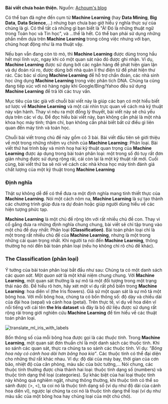 **Bài viết chưa hoàn thiện.**
Nguồn: [Achoum's blog](http://blog.mathieu.guillame-bert.com/2015/07/12/introduction-to-machine-learning/)

Có thể bạn đã nghe đến cụm từ **Machine Learning** (hay **Data Mining**, **Big Data**, **Data Science**,...) nhưng bạn chưa bao giờ hiểu ý nghĩa thực sự của chúng là gì. Có thể tất cả những gì bạn biết là "À! Đó là những thuật ngữ trong Toán học và Tin học", và ...thế là hết. Có thể bạn phải sử dụng những phần mềm dựa trên **Machine Learning** trong công việc nhưng với bạn, chúng hoạt động như là ma thuật vậy.

Nếu bạn vẫn đang còn tò mò, thì **Machine Learning** được dùng trong hầu hết mọi lĩnh vực, ngay khi có một quan sát nào đó được ghi nhận. Ví dụ, **Machine Learning** được sử dụng bởi các ngân hàng để phát hiện gian lận và dự đoán rủi ro, được dùng bởi nhà quản lí thư điện tử để phát hiện thư rác. Các bác sĩ dùng **Machine Learning** để hỗ trợ chẩn đoán, các nhà sinh học ứng dụng **Machine Learning** trong việc phân tích DNA. Chúng ta cũng đang tiếp xúc với nó hàng ngày khi Google/Bing/Yahoo đều sử dụng **Machine Learning** để trả lời các truy vấn.

Mục tiêu của tác giả với chuỗi bài viết này là giúp các bạn có một hiểu biết sơ lược về **Machine Learning** và một cái nhìn trực quan về cách mà kỹ thuật này vận hành. Thay vì nêu ra một đống lý thuyết, bài viết này sẽ chủ yếu dựa trên các ví dụ. Để đọc hiểu bài viết này, bạn không cần phải là một nhà khoa học máy tính; thậm chí, bạn không cần phải biết bất cứ điều gì liên quan đến máy tính và toán học.

Chuỗi bài viết trong chủ đề này gồm có 3 bài. Bài viết đầu tiên sẽ giới thiệu về một trong những nhiệm vụ chính của **Machine Learning**: Phân loại. Bài viết thứ hai trình bày và minh hoạ hai kỹ thuật quan trọng của **Machine Learning** được áp dụng trong bài toán phân loại: một trong số đó tuy rất đơn giản nhưng được sử dụng rộng rãi, cái còn lại là một kỹ thuật rất mới. Cuối cùng, bài viết thứ ba sẽ nói về cách các nhà khoa học máy tính đánh giá chất lượng của một kỹ thuật trong **Machine Learning**

### Định nghĩa

Thật sự không dễ để có thể đưa ra một định nghĩa mang tính thiết thực của **Machine Learning**. Nói một cách nôm na, **Machine Learning** là sự tạo thành các chương trình giúp đưa ra dự đoán hoặc giúp người dùng hiểu về các hiện tượng phức tạp.

**Machine Learning** là một chủ đề rộng lớn với rất nhiều chủ đề con. Thay vì cố gắng đưa ra những định nghĩa chung chung, bài viết sẽ chỉ tập trung vào một chủ đề duy nhất: Phân loại **(Classification)**. Bài toán phân loại chỉ là một trong rất nhiều chủ đề của **Machine Learning**, nhưng là một trong những cái quan trọng nhất. Khi người ta nói đến **Machine Learning**, thông thường họ nói đến bài toán phân loại (nếu họ không chỉ rõ chủ đề khác).

### The Classification (phân loại)

Ý tưởng của bài toán phân loại bắt đầu như sau: Chúng ta có một danh sách các *quan sát*. Một *quan sát* là một khái niệm chung chung. Với **Machine Learning**, một quan sát thường là sự mô tả một đối tượng trong một trạng thái nào đó. Để hiểu rõ hơn, hãy xét một ví dụ rất phổ biến trong **Machine Learning**: hoa diên vĩ (the Iris flowers). Giả sử một quan sát là sự mô tả một bông hoa. Với mỗi bông hoa, chúng ta có bốn thông số: độ dày và chiều dài của đài hoa (sepal) và cánh hoa (petal). Trên thực tế, ví dụ về hoa diên vĩ nổi tiếng với cái tên **the Iris dataset** và đây là bộ dữ liệu được sử dụng rất rộng rãi trong giới nghiên cứu **Machine Learning** để tìm hiểu về các thuật toán phân loại.

![translate_ml_iris_with_labels](http://blog.mathieu.guillame-bert.com/wp-content/uploads/2015/07/iris_with_labels.jpg)

Bốn thông số của mỗi bông hoa được gọi là các *thuộc tính*. Trong **Machine Learning**, một quan sát đơn thuần chỉ là một danh sách các thuộc tính. Khi so sánh các quan sát, thực ra chúng ta so sánh các thuộc tính. Ví dụ: *"Bông hoa này có cánh hoa dài hơn bông hoa kia"*. Các thuộc tính có thể đại diện cho những thứ rất khác nhau. Ví dụ: độ dài của máy bay, thời gian của cơn bão, nhiệt độ của căn phòng, màu sắc của bức tường,... Nói chung, các thuộc tính thường được chia thành hai loại: thuộc tính dạng số (numbers) và thuộc tính dạng thể loại (categories). Sự khác biệt của hai loại thuộc tính này không quá nghiêm ngặt, nhưng thông thường, khi thuộc tính có thể so sánh được (>, <), ta coi nó là thuộc tính dạng số (ví dụ như độ dài của cánh hoa diên vĩ), ngược lại chúng ta coi nó là thuộc tính dạng thể loại (ví dụ như màu sắc của một bông hoa hay chủng loại của một chú chó). 

